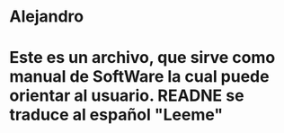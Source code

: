 # Alejandro

# Este es un archivo, que sirve como manual de SoftWare la cual puede orientar al usuario. READNE se traduce al español "Leeme"